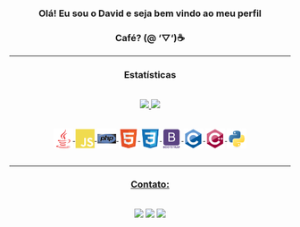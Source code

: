 <div align="center">
 <h3>Olá! Eu sou o David e seja bem vindo ao meu perfil</h3>
 <h3>Café? (@ ‘▽‘)☕</h3>

 <hr>
 <h3>Estatísticas</h3><br>
 
 <div>
   <a href="https://github.com/DavidLiz">
   <img height="180em" src="https://github-readme-stats.vercel.app/api?username=DavidLiz&show_icons=true&theme=gotham&include_all_commits=true&count_private=true"/>
   <img height="180em" src="https://github-readme-stats.vercel.app/api/top-langs/?username=DavidLiz&layout=compact&langs_count=7&theme=gotham"/>
 </div><br><br>

 <div>
    <img align="center" alt="JS" height="35" width="35" src="https://raw.githubusercontent.com/devicons/devicon/master/icons/java/java-plain.svg">
    <img align="center" alt="JS" height="35" width="35" src="https://raw.githubusercontent.com/devicons/devicon/master/icons/javascript/javascript-plain.svg">
    <img align="center" alt="PHP" height="35" width="35" src="https://raw.githubusercontent.com/devicons/devicon/master/icons/php/php-original.svg">
    <img align="center" alt="HTML" height="35" width="35" src="https://raw.githubusercontent.com/devicons/devicon/master/icons/html5/html5-original.svg">
    <img align="center" alt="CSS" height="35" width="35" src="https://raw.githubusercontent.com/devicons/devicon/master/icons/css3/css3-original.svg">
    <img align="center" alt="BOOT" height="35" width="35" src="https://raw.githubusercontent.com/devicons/devicon/master/icons/bootstrap/bootstrap-plain-wordmark.svg">
    <img align="center" alt="C" height="35" width="35" src="https://raw.githubusercontent.com/devicons/devicon/master/icons/c/c-original.svg">
    <img align="center" alt="C++" height="35" width="35" src="https://raw.githubusercontent.com/devicons/devicon/master/icons/cplusplus/cplusplus-original.svg">
    <img align="center" alt="PYTHON" height="35" width="35" src="https://raw.githubusercontent.com/devicons/devicon/master/icons/python/python-original.svg">
 </div><br>
  
 <hr>
 <h3>Contato:</h3><br>

 <div>
    <a href="https://www.linkedin.com/in/david-li-zhao" target="_blank"><img src="https://img.shields.io/badge/-LinkedIn-%230077B5?style=for-the-badge&logo=linkedin&logoColor=white" target="_blank"></a> 
   <a href="https://www.instagram.com/dlizhao/" target="_blank"><img src="https://img.shields.io/badge/-Instagram-%23E4405F?style=for-the-badge&logo=instagram&logoColor=white" target="_blank"></a>
   <a href="https://steamcommunity.com/id/DavidLiZhao/" target="_blank"><img src="https://img.shields.io/badge/Steam-000000?style=for-the-badge&logo=steam&logoColor=white" target="_blank"></a> 
 </div>
</div>
